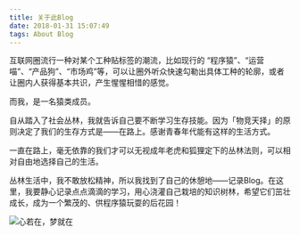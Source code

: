 ```yaml
---
title: 关于此Blog
date: 2018-01-31 15:07:49
tags: About Blog
---
```


互联网圈流行一种对某个工种贴标签的潮流，比如现行的 “程序猿”、“运营喵”、“产品狗”、“市场鸡”等，可以让圈外听众快速勾勒出具体工种的轮廓，或者让圈内人获得基本共识，产生惺惺相惜的感觉。

而我，是一名猿类成员。 

自从踏入了社会丛林，我就告诉自己要不断学习生存技能。因为「物竞天择」的原则决定了我们的生存方式是——在路上。感谢青春年代能有这样的生活方式。

一直在路上，毫无依靠的我们才可以无视成年老虎和狐狸定下的丛林法则，可以相对自由地选择自己的生活。

丛林生活中，我不敢放松精神，所以我找到了自己的休憩地——记录Blog。在这里，我要静心记录点点滴滴的学习，用心浇灌自己栽培的知识树林，希望它们茁壮成长，成为一个繁茂的、供程序猿玩耍的后花园！

![心若在，梦就在](http://p3gaf3kiq.bkt.clouddn.com/Dream.jpg)